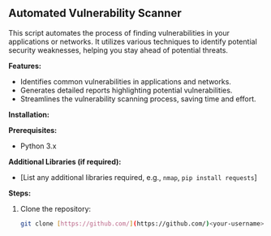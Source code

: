 ## Automated Vulnerability Scanner

This script automates the process of finding vulnerabilities in your applications or networks. It utilizes various techniques to identify potential security weaknesses, helping you stay ahead of potential threats.

**Features:**

* Identifies common vulnerabilities in applications and networks.
* Generates detailed reports highlighting potential vulnerabilities.
* Streamlines the vulnerability scanning process, saving time and effort.

**Installation:**

**Prerequisites:**

* Python 3.x

**Additional Libraries (if required):**

* [List any additional libraries required, e.g., `nmap`, `pip install requests`]

**Steps:**

1. Clone the repository:

   ```bash
   git clone [https://github.com/](https://github.com/)<your-username>/<repo-name>.git
